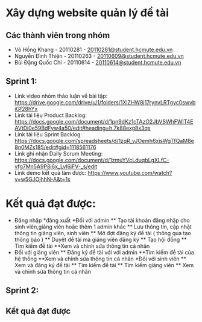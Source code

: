 # Xây dựng website quản lý đề tài

## Các thành viên trong nhóm
* Võ Hồng Khang - 20110281 - 20110281@student.hcmute.edu.vn
* Nguyễn Đình Thiện - 20110263 - 20110609@student.hcmute.edu.vn
* Bùi Đặng Quốc Chí - 20110614 - 20110614@student.hcmute.edu.vn

## Sprint 1:
* Link  video nhóm thảo luận về bài tập: https://drive.google.com/drive/u/1/folders/1XlZHW8j17rynvLRTgyc0swvbiGf28hYx
* Link tài liệu Product Backlog: https://docs.google.com/document/d/1pn9dKz1cTAzO2JbVSWhFWlT4EAVtDi0e59BdFyw4a50/edit#heading=h.7k88exg8x3qs
* Link tài liệu Sprint Backlog: https://docs.google.com/spreadsheets/d/1zqR_vJOemh6xisWgTfQaM8e8n0MZs185/edit#gid=1118561176
* Link ghi nhận Daily Scrum Meeting: https://docs.google.com/document/d/1zmuYVcLduqbLgXLfC-vfg7Mn5A9P8i6x_Lvl6jFV-_s/edit
* Link demo kết quả làm được: https://www.youtube.com/watch?v=w5GJOjhhN-A&t=1s
# Kết quả đạt được:
* Đăng nhập
*đăng xuất
*Đối với admin
** Tạo tài khoản đăng nhập cho sinh viên,giảng viên hoặc thêm 1 admin khác
** Lưu thông tin, cập nhật thông tin giảng viên, sinh viên
** Mở đợt đăng ký đề tài ( thông qua tạo thông báo )
** Duyệt đề tài mà giảng viên đăng ký
** Tạo hội đồng
** Tìm kiếm đề tài
**Xem và chỉnh sửa thông tin cá nhân
* Đối với giảng viên
** Đăng ký đề tài với với admin
**Tìm kiếm đề tài của hệ thống
**Xem và chỉnh sửa thông tin cá nhân
*Đối với sinh viên
** Xem và đăng ký đề tài
** Tìm kiếm đề tài
** Tìm kiếm giảng viên
** Xem và chỉnh sửa thông tin cá nhân
## Sprint 2:


## Kết quả đạt được
